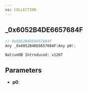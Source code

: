 ```yaml
---
ns: COLLECTION
---
```

## _0x6052B4DE6657684F

```c
// 0x6052B4DE6657684F
Any _0x6052B4DE6657684F(Any p0);
```

```
NativeDB Introduced: v1207
```

## Parameters
* **p0**:
